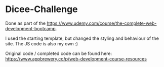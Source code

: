 # Dicee-Challenge

Done as part of the https://www.udemy.com/course/the-complete-web-development-bootcamp. 

I used the starting template, but changed the styling and behaviour of the site. The JS code is also my own :) 

Original code / completed code can be found here: 
https://www.appbrewery.co/p/web-development-course-resources

